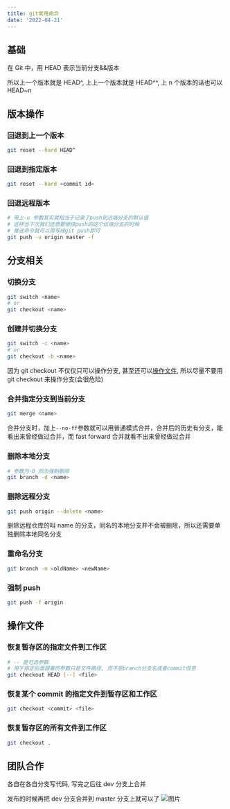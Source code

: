 ```yaml
---
title: git常用命令
date: '2022-04-21'
---
```


## 基础

在 Git 中，用 HEAD 表示当前分支&&版本

所以上一个版本就是 HEAD^, 上上一个版本就是 HEAD^^, 上 n 个版本的话也可以 HEAD~n

## 版本操作

### 回退到上一个版本

```bash
git reset --hard HEAD^
```

### 回退到指定版本

```bash
git reset --hard <commit id>
```

### 回退远程版本

```bash
# 带上-u 参数其实就相当于记录了push到远端分支的默认值
# 这样当下次我们还想要继续push的这个远端分支的时候
# 推送命令就可以简写成git push即可
git push -u origin master -f
```

## 分支相关

### 切换分支

```bash
git switch <name>
# or
git checkout <name>
```

### 创建并切换分支

```bash
git switch -c <name>
# or
git checkout -b <name>
```

因为 git checkout 不仅仅只可以操作分支, 甚至还可以[操作文件](#file), 所以尽量不要用 git checkout 来操作分支(会很危险)

### 合并指定分支到当前分支

```bash
git merge <name>
```

合并分支时，加上`--no-ff`参数就可以用普通模式合并，合并后的历史有分支，能看出来曾经做过合并，而 fast forward 合并就看不出来曾经做过合并

### 删除本地分支

```bash
# 参数为-D 则为强制删除
git branch -d <name>
```

### 删除远程分支

```bash
git push origin --delete <name>
```

删除远程仓库的叫 name 的分支，同名的本地分支并不会被删除，所以还需要单独删除本地同名分支

### 重命名分支

```bash
git branch -m <oldName> <newName>
```

### 强制 push

```bash
git push -f origin
```

## <span id="file">操作文件</span>

### 恢复暂存区的指定文件到工作区

```bash
# -- 是可选参数
# 用于指定后面跟着的参数只是文件路径, 而不是branch分支名或者commit信息
git checkout HEAD [--] <file>
```

### 恢复某个 commit 的指定文件到暂存区和工作区

```bash
git checkout <commit> <file>
```

### 恢复暂存区的所有文件到工作区

```bash
git checkout .
```

## 团队合作

各自在各自分支写代码, 写完之后往 dev 分支上合并

发布的时候再把 dev 分支合并到 master 分支上就可以了
![图片](/image/team-work.png)
